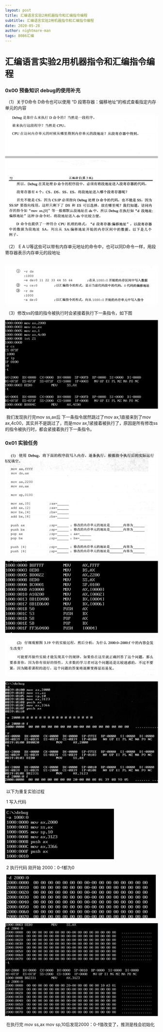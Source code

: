 ```yaml
---
layout: post
title: 汇编语言实验2用机器指令和汇编指令编程
subtitle: 汇编语言实验2用机器指令和汇编指令编程
date: 2020-05-28
author: nightmare-man
tags: 8086汇编
---
```


# 汇编语言实验2用机器指令和汇编指令编程

### 0x00 预备知识 debug的使用补充

​		（1）关于D命令 D命令也可以使用 “D 段寄存器：偏移地址”的格式查看指定内存单元的内容

![QQ截图20200528203152](/assets/img/QQ截图20200528203152.png)

​		（2） E A U等这些可以带有内存单元地址的命令中，也可以同D命令一样，用段寄存器表示内存单元的段地址

​	![QQ截图20200528203424](/assets/img/QQ截图20200528203424.png)

​		（3）修改ss的值的指令被执行时会紧接着执行下一条指令，如下图

![QQ截图20200528203728](/assets/img/QQ截图20200528203728.png)

​		我们发现执行完mov ss,ax后 下一条指令居然跳过了mov ax,1直接来到了mov ax,4c00，其实并不是跳过了，而是mov ax,1紧接着被执行了，原因是所有修改ss的指令被执行时，都会紧接着执行下一条指令。



### 0x01 实验任务

![QQ截图20200528204102](/assets/img/QQ截图20200528204102.png)

![QQ截图20200528204651](/assets/img/QQ截图20200528204651.png)

![QQ截图20200528204913](/assets/img/QQ截图20200528204913.png)

![QQ截图20200528205043](/assets/img/QQ截图20200528205043.png)

​		以下为重复实验过程

​		1 写入代码

![QQ截图20200528205321](/assets/img/QQ截图20200528205321.png)

​		2 执行代码   刚开始 2000：0-f都为0

​	![QQ截图20200528205348](/assets/img/QQ截图20200528205348.png)

![QQ截图20200528205446](/assets/img/QQ截图20200528205446.png)

​		在执行完 mov ss,ax mov sp,10后发现2000：0-f值改变了，推测是栈会初始化